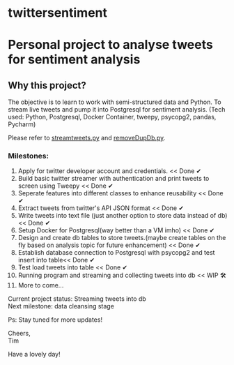 # twittersentiment
<h1>Personal project to analyse tweets for sentiment analysis</h1>

<h2>Why this project?</h2>
<p>The objective is to learn to work with semi-structured data and Python. To stream live tweets and pump it into Postgresql for sentiment analysis. (Tech used: Python, Postgresql, Docker Container, tweepy, psycopg2, pandas, Pycharm)

Please refer to <a href="https://github.com/imtimwong/twittersentiment/blob/feature1/streamtweets.py">streamtweets.py</a> and <a href="https://github.com/imtimwong/twittersentiment/blob/master/removeDupDb.py">removeDupDb.py</a>.

<h3>Milestones:</h3> 
<ol>
<li>Apply for twitter developer account and credentials. << Done &#10004;</li>
<li>Build basic twitter streamer with authentication and print tweets to screen using Tweepy << Done &#10004;</li>
<li>Seperate features into different classes to enhance reusability << Done &#10004;</li>
<li>Extract tweets from twitter's API JSON format << Done &#10004;</li>
<li>Write tweets into text file (just another option to store data instead of db) << Done &#10004;</li>
<li>Setup Docker for Postgresql(way better than a VM imho) << Done &#10004;</li>
<li>Design and create db tables to store tweets.(maybe create tables on the fly based on analysis topic for future enhancement) << Done &#10004;</li>
<li>Establish database connection to Postgresql with psycopg2 and test insert into table<< Done &#10004;</li>
<li>Test load tweets into table << Done &#10004;</li>
<li> Running program and streaming and collecting tweets into db << WIP &#128736;</li>
<li> More to come...</li>
</ol>

Current project status: Streaming tweets into db <br>
Next milestone: data cleansing stage

Ps: Stay tuned for more updates! 


Cheers,<br>
Tim

Have a lovely day! </p>
